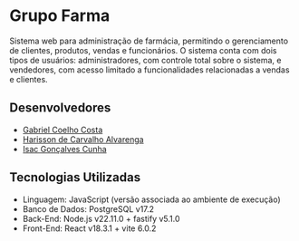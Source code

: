 # Grupo Farma

Sistema web para administração de farmácia, permitindo o gerenciamento de clientes, produtos, vendas e funcionários. O sistema conta com dois tipos de usuários: administradores, com controle total sobre o sistema, e vendedores, com acesso limitado a funcionalidades relacionadas a vendas e clientes.

## Desenvolvedores

* [Gabriel Coelho Costa](https://github.com/gabrielzinCoelho)
* [Harisson de Carvalho Alvarenga](https://github.com/harissonalvarenga)
* [Isac Gonçalves Cunha](https://github.com/Caquizeraa)

## Tecnologias Utilizadas

* Linguagem: JavaScript (versão associada ao ambiente de execução)
* Banco de Dados: PostgreSQL v17.2
* Back-End: Node.js v22.11.0 + fastify v5.1.0
* Front-End: React v18.3.1 + vite 6.0.2

